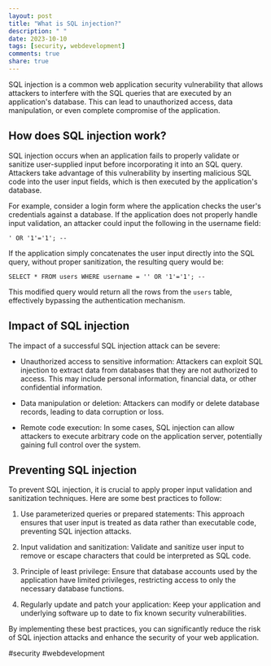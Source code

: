 ```yaml
---
layout: post
title: "What is SQL injection?"
description: " "
date: 2023-10-10
tags: [security, webdevelopment]
comments: true
share: true
---
```


SQL injection is a common web application security vulnerability that allows attackers to interfere with the SQL queries that are executed by an application's database. This can lead to unauthorized access, data manipulation, or even complete compromise of the application.

## How does SQL injection work?

SQL injection occurs when an application fails to properly validate or sanitize user-supplied input before incorporating it into an SQL query. Attackers take advantage of this vulnerability by inserting malicious SQL code into the user input fields, which is then executed by the application's database.

For example, consider a login form where the application checks the user's credentials against a database. If the application does not properly handle input validation, an attacker could input the following in the username field:

```
' OR '1'='1'; --
```

If the application simply concatenates the user input directly into the SQL query, without proper sanitization, the resulting query would be:

```
SELECT * FROM users WHERE username = '' OR '1'='1'; --
```

This modified query would return all the rows from the `users` table, effectively bypassing the authentication mechanism.

## Impact of SQL injection

The impact of a successful SQL injection attack can be severe:

- Unauthorized access to sensitive information: Attackers can exploit SQL injection to extract data from databases that they are not authorized to access. This may include personal information, financial data, or other confidential information.

- Data manipulation or deletion: Attackers can modify or delete database records, leading to data corruption or loss.

- Remote code execution: In some cases, SQL injection can allow attackers to execute arbitrary code on the application server, potentially gaining full control over the system.

## Preventing SQL injection

To prevent SQL injection, it is crucial to apply proper input validation and sanitization techniques. Here are some best practices to follow:

1. Use parameterized queries or prepared statements: This approach ensures that user input is treated as data rather than executable code, preventing SQL injection attacks.

2. Input validation and sanitization: Validate and sanitize user input to remove or escape characters that could be interpreted as SQL code.

3. Principle of least privilege: Ensure that database accounts used by the application have limited privileges, restricting access to only the necessary database functions.

4. Regularly update and patch your application: Keep your application and underlying software up to date to fix known security vulnerabilities.

By implementing these best practices, you can significantly reduce the risk of SQL injection attacks and enhance the security of your web application.

#security #webdevelopment
